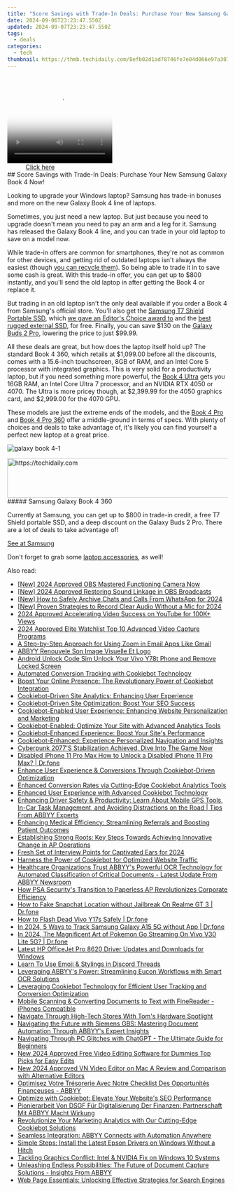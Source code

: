 ```yaml
---
title: "Score Savings with Trade-In Deals: Purchase Your New Samsung Galaxy Book 4 Now!"
date: 2024-09-06T23:23:47.550Z
updated: 2024-09-07T23:23:47.550Z
tags:
  - deals
categories:
  - tech
thumbnail: https://thmb.techidaily.com/8efb02d1ad78746fe7e04d066e97a30754c0040bd1d393f4b6d528ffbc9df6b1.jpg
---
```


<!-- affiliate ads begin -->
<span id="1304647">
					<video width="240" height="200" style="cursor:pointer"
           poster="//a.impactradius-go.com/display-clicktoplayimage/1304647.png"
           onclick="if(!this.playClicked){this.play();this.setAttribute('controls',true);this.playClicked=true;}">
	   <source src="//a.impactradius-go.com/display-ad/15852-1304647">
	   <img src="//a.impactradius-go.com/display-clicktoplayimage/1304647.png" style="border: none; height: 100%; width: 100%; object-fit: contain">
	</video>
	<div style="width:150px;text-align:center"><a href="javascript:window.open(decodeURIComponent('https%3A%2F%2Fthefitville.pxf.io%2Fc%2F5597632%2F1304647%2F15852'), '_blank');void(0);">Click here</a></div>
</span>
<img height="0" width="0" src="https://imp.pxf.io/i/5597632/1304647/15852" style="position:absolute;visibility:hidden;" border="0" />
<!-- affiliate ads end -->
## Score Savings with Trade-In Deals: Purchase Your New Samsung Galaxy Book 4 Now!

Looking to upgrade your Windows laptop? Samsung has trade-in bonuses and more on the new Galaxy Book 4 line of laptops.

 Sometimes, you just need a new laptop. But just because you need to upgrade doesn't mean you need to pay an arm and a leg for it. Samsung has released the Galaxy Book 4 line, and you can trade in your old laptop to save on a model now.

 While trade-in offers are common for smartphones, they're not as common for other devices, and getting rid of outdated laptops isn't always the easiest (though [you can recycle them](https://extra-support.techidaily.com/new-mastering-sleep-optimal-asmr-experiences-and-picks/)). So being able to trade it in to save some cash is great. With this trade-in offer, you can get up to $800 instantly, and you'll send the old laptop in after getting the Book 4 or replace it.

 But trading in an old laptop isn't the only deal available if you order a Book 4 from Samsung's official store. You'll also get the [Samsung T7 Shield Portable SSD](https://www.amazon.com/SAMSUNG-Shield-1TB-SSD-Blue/dp/B09VLJB2DC?tag=hotoge-20&ascsubtag=UUhtgUeUpU2002274&asc%5Frefurl=https%3A%2F%2Fwww.howtogeek.com%2Forder-the-samsung-book4-and-save-on-trade-ins-and-more%2F&asc%5Fcampaign=Affiliate), which [we gave an Editor's Choice award to](https://ai-video-tools.techidaily.com/new-in-2024-the-ultimate-guide-to-subtitle-editing-on-mac-alternatives-to-subtitle-edit/) and the [best rugged external SSD](https://screen-capture.techidaily.com/new-optimize-logitech-footage-background-free-method/), for free. Finally, you can save $130 on the [Galaxy Buds 2 Pro](https://shop-links.co/link/?exclusive=1&publisher_slug=itechdaily19598&url=https%3A%2F%2Fwww.samsung.com%2Fus%2Fmobile%2Faudio%2Fheadphones%2Fgalaxy-buds2-pro-graphite-sm-r510nzaaxar%2F), lowering the price to just $99.99.

 All these deals are great, but how does the laptop itself hold up? The standard Book 4 360, which retails at $1,099.00 before all the discounts, comes with a 15.6-inch touchscreen, 8GB of RAM, and an Intel Core 5 processor with integrated graphics. This is very solid for a productivity laptop, but if you need something more powerful, the [Book 4 Ultra](https://shop-links.co/link/?exclusive=1&publisher_slug=itechdaily19598&url=https%3A%2F%2Fwww.samsung.com%2Fus%2Fcomputing%2Fgalaxy-books%2Fgalaxy-book4-series%2Fbuy%2Fgalaxy-book4-ultra-16-intelcore-ultra-7-1tb-moonstone-gray-np960xgl-xg2us%2F) gets you 16GB RAM, an Intel Core Ultra 7 processor, and an NVIDIA RTX 4050 or 4070\. The Ultra is more pricey though, at $2,399.99 for the 4050 graphics card, and $2,999.00 for the 4070 GPU.

 These models are just the extreme ends of the models, and the [Book 4 Pro](https://shop-links.co/link/?exclusive=1&publisher_slug=itechdaily19598&url=https%3A%2F%2Fwww.samsung.com%2Fus%2Fcomputing%2Fgalaxy-books%2Fgalaxy-book4-series%2Fbuy%2Fgalaxy-book4-pro-14-intel-core-ultra-7-512gb-moonstone-gray-np940xgk-kg1us%2F) and [Book 4 Pro 360](https://shop-links.co/link/?exclusive=1&publisher_slug=itechdaily19598&url=https%3A%2F%2Fwww.samsung.com%2Fus%2Fcomputing%2Fgalaxy-books%2Fgalaxy-book4-series%2Fbuy%2Fgalaxy-book4-pro-360-16-intel-core-ultra-7-1tb-moonstone-gray-np960qgk-kg1us%2F) offer a middle-ground in terms of specs. With plenty of choices and deals to take advantage of, it's likely you can find yourself a perfect new laptop at a great price.

![galaxy book 4-1](https://static1.howtogeekimages.com/wordpress/wp-content/uploads/2024/03/galaxy-book-4-1.png) 

<!-- affiliate ads begin -->
<a href="https://aidotcom.pxf.io/c/5597632/2134501/19576" target="_top" id="2134501">
  <img src="//a.impactradius-go.com/display-ad/19576-2134501" border="0" alt="https://techidaily.com" width="640" height="90"/>
</a>
<img height="0" width="0" src="https://aidotcom.pxf.io/i/5597632/2134501/19576" style="position:absolute;visibility:hidden;" border="0" />
<!-- affiliate ads end -->
#####  Samsung Galaxy Book 4 360

Currently at Samsung, you can get up to $800 in trade-in credit, a free T7 Shield portable SSD, and a deep discount on the Galaxy Buds 2 Pro. There are a lot of deals to take advantage of!

[See at Samsung](https://shop-links.co/link/?exclusive=1&publisher_slug=itechdaily19598&url=https%3A%2F%2Fwww.samsung.com%2Fus%2Fcomputing%2Fgalaxy-books%2Fgalaxy-book4-series%2Fbuy%2Fgalaxy-book4-360-15-6-intel-core-5-512gb-gray-np750qgk-kg2us%2F) 

 Don't forget to grab some [laptop accessories](https://win-howtos.techidaily.com/why-your-usb-to-hdmi-link-isnt-working-fixes-and-tips/), as well!

<ins class="adsbygoogle"
     style="display:block"
     data-ad-format="autorelaxed"
     data-ad-client="ca-pub-7571918770474297"
     data-ad-slot="1223367746"></ins>



<ins class="adsbygoogle"
     style="display:block"
     data-ad-client="ca-pub-7571918770474297"
     data-ad-slot="8358498916"
     data-ad-format="auto"
     data-full-width-responsive="true"></ins>

<span class="atpl-alsoreadstyle">Also read:</span>
<div><ul>
<li><a href="https://digital-screen-recording.techidaily.com/new-2024-approved-obs-mastered-functioning-camera-now/"><u>[New] 2024 Approved  OBS Mastered  Functioning Camera Now</u></a></li>
<li><a href="https://visual-screen-recording.techidaily.com/new-2024-approved-restoring-sound-linkage-in-obs-broadcasts/"><u>[New] 2024 Approved  Restoring Sound Linkage in OBS Broadcasts</u></a></li>
<li><a href="https://screen-sharing-recording.techidaily.com/new-how-to-safely-archive-chats-and-calls-from-whatsapp-for-2024/"><u>[New] How to Safely Archive Chats and Calls From WhatsApp for 2024</u></a></li>
<li><a href="https://youtube-data.techidaily.com/roven-strategies-to-record-clear-audio-without-a-mic-for-2024/"><u>[New] Proven Strategies to Record Clear Audio Without a Mic for 2024</u></a></li>
<li><a href="https://extra-lessons.techidaily.com/2024-approved-accelerating-video-success-on-youtube-for-100kplus-views/"><u>2024 Approved  Accelerating Video Success on YouTube for 100K+ Views</u></a></li>
<li><a href="https://desktop-recording.techidaily.com/2024-approved-elite-watchlist-top-10-advanced-video-capture-programs/"><u>2024 Approved  Elite Watchlist  Top 10 Advanced Video Capture Programs</u></a></li>
<li><a href="https://extra-hints.techidaily.com/a-step-by-step-approach-for-using-zoom-in-email-apps-like-gmail/"><u>A Step-by-Step Approach for Using Zoom in Email Apps Like Gmail</u></a></li>
<li><a href="https://some-tips.techidaily.com/abbyy-renouvele-son-image-visuelle-et-logo/"><u>ABBYY Renouvele Son Image Visuelle Et Logo</u></a></li>
<li><a href="https://sim-unlock.techidaily.com/android-unlock-code-sim-unlock-your-vivo-y78t-phone-and-remove-locked-screen-by-drfone-android/"><u>Android Unlock Code Sim Unlock Your Vivo Y78t Phone and Remove Locked Screen</u></a></li>
<li><a href="https://some-tips.techidaily.com/automated-conversion-tracking-with-cookiebot-technology/"><u>Automated Conversion Tracking with Cookiebot Technology</u></a></li>
<li><a href="https://some-tips.techidaily.com/boost-your-online-presence-the-revolutionary-power-of-cookiebot-integration/"><u>Boost Your Online Presence: The Revolutionary Power of Cookiebot Integration</u></a></li>
<li><a href="https://some-tips.techidaily.com/cookiebot-driven-site-analytics-enhancing-user-experience/"><u>Cookiebot-Driven Site Analytics: Enhancing User Experience</u></a></li>
<li><a href="https://some-tips.techidaily.com/cookiebot-driven-site-optimization-boost-your-seo-success/"><u>Cookiebot-Driven Site Optimization: Boost Your SEO Success</u></a></li>
<li><a href="https://some-tips.techidaily.com/cookiebot-enabled-user-experience-enhancing-website-personalization-and-marketing/"><u>Cookiebot-Enabled User Experience: Enhancing Website Personalization and Marketing</u></a></li>
<li><a href="https://some-tips.techidaily.com/cookiebot-enabled-optimize-your-site-with-advanced-analytics-tools/"><u>Cookiebot-Enabled: Optimize Your Site with Advanced Analytics Tools</u></a></li>
<li><a href="https://some-tips.techidaily.com/cookiebot-enhanced-experience-boost-your-sites-performance/"><u>Cookiebot-Enhanced Experience: Boost Your Site's Performance</u></a></li>
<li><a href="https://some-tips.techidaily.com/cookiebot-enhanced-experience-personalized-navigation-and-insights/"><u>Cookiebot-Enhanced: Experience Personalized Navigation and Insights</u></a></li>
<li><a href="https://win-solutions.techidaily.com/cyberpunk-2077s-stabilization-achieved-dive-into-the-game-now/"><u>Cyberpunk 2077'S Stabilization Achieved, Dive Into The Game Now</u></a></li>
<li><a href="https://iphone-unlock.techidaily.com/disabled-iphone-11-pro-max-how-to-unlock-a-disabled-iphone-11-pro-max-drfone-by-drfone-ios/"><u>Disabled iPhone 11 Pro Max How to Unlock a Disabled iPhone 11 Pro Max? | Dr.fone</u></a></li>
<li><a href="https://some-tips.techidaily.com/enhance-user-experience-and-conversions-through-cookiebot-driven-optimization/"><u>Enhance User Experience & Conversions Through Cookiebot-Driven Optimization</u></a></li>
<li><a href="https://some-tips.techidaily.com/enhanced-conversion-rates-via-cutting-edge-cookiebot-analytics-tools/"><u>Enhanced Conversion Rates via Cutting-Edge Cookiebot Analytics Tools</u></a></li>
<li><a href="https://some-tips.techidaily.com/enhanced-user-experience-with-advanced-cookiebot-technology/"><u>Enhanced User Experience with Advanced Cookiebot Technology</u></a></li>
<li><a href="https://some-tips.techidaily.com/enhancing-driver-safety-and-productivity-learn-about-mobile-gps-tools-in-car-task-management-and-avoiding-distractions-on-the-road-tips-from-abbyy-experts.m13/"><u>Enhancing Driver Safety & Productivity: Learn About Mobile GPS Tools, In-Car Task Management, and Avoiding Distractions on the Road | Tips From ABBYY Experts</u></a></li>
<li><a href="https://some-tips.techidaily.com/enhancing-medical-efficiency-streamlining-referrals-and-boosting-patient-outcomes/"><u>Enhancing Medical Efficiency: Streamlining Referrals and Boosting Patient Outcomes</u></a></li>
<li><a href="https://some-tips.techidaily.com/establishing-strong-roots-key-steps-towards-achieving-innovative-change-in-ap-operations/"><u>Establishing Strong Roots: Key Steps Towards Achieving Innovative Change in AP Operations</u></a></li>
<li><a href="https://some-techniques.techidaily.com/fresh-set-of-interview-points-for-captivated-ears-for-2024/"><u>Fresh Set of Interview Points for Captivated Ears for 2024</u></a></li>
<li><a href="https://some-tips.techidaily.com/harness-the-power-of-cookiebot-for-optimized-website-traffic/"><u>Harness the Power of Cookiebot for Optimized Website Traffic</u></a></li>
<li><a href="https://some-tips.techidaily.com/healthcare-organizations-trust-abbyys-powerful-ocr-technology-for-automated-classification-of-critical-documents-latest-update-from-abbyy-newsroom/"><u>Healthcare Organizations Trust ABBYY's Powerful OCR Technology for Automated Classification of Critical Documents - Latest Update From ABBYY Newsroom</u></a></li>
<li><a href="https://some-tips.techidaily.com/how-psa-securitys-transition-to-paperless-ap-revolutionizes-corporate-efficiency/"><u>How PSA Security's Transition to Paperless AP Revolutionizes Corporate Efficiency</u></a></li>
<li><a href="https://location-social.techidaily.com/how-to-fake-snapchat-location-without-jailbreak-on-realme-gt-3-drfone-by-drfone-virtual-android/"><u>How to Fake Snapchat Location without Jailbreak On Realme GT 3 | Dr.fone</u></a></li>
<li><a href="https://fix-guide.techidaily.com/how-to-flash-dead-vivo-y17s-safely-drfone-by-drfone-fix-android-problems-fix-android-problems/"><u>How to Flash Dead Vivo Y17s Safely | Dr.fone</u></a></li>
<li><a href="https://android-location-track.techidaily.com/in-2024-5-ways-to-track-samsung-galaxy-a15-5g-without-app-drfone-by-drfone-virtual-android/"><u>In 2024, 5 Ways to Track Samsung Galaxy A15 5G without App | Dr.fone</u></a></li>
<li><a href="https://change-location.techidaily.com/in-2024-the-magnificent-art-of-pokemon-go-streaming-on-vivo-v30-lite-5g-drfone-by-drfone-virtual-android/"><u>In 2024, The Magnificent Art of Pokemon Go Streaming On Vivo V30 Lite 5G? | Dr.fone</u></a></li>
<li><a href="https://hardware-help.techidaily.com/latest-hp-officejet-pro-8620-driver-updates-and-downloads-for-windows/"><u>Latest HP OfficeJet Pro 8620 Driver Updates and Downloads for Windows</u></a></li>
<li><a href="https://discord-videos.techidaily.com/learn-to-use-emoji-and-stylings-in-discord-threads/"><u>Learn To Use Emoji & Stylings in Discord Threads</u></a></li>
<li><a href="https://some-tips.techidaily.com/leveraging-abbyys-power-streamlining-eucon-workflows-with-smart-ocr-solutions/"><u>Leveraging ABBYY's Power: Streamlining Eucon Workflows with Smart OCR Solutions</u></a></li>
<li><a href="https://some-tips.techidaily.com/leveraging-cookiebot-technology-for-efficient-user-tracking-and-conversion-optimization/"><u>Leveraging Cookiebot Technology for Efficient User Tracking and Conversion Optimization</u></a></li>
<li><a href="https://some-tips.techidaily.com/mobile-scanning-and-converting-documents-to-text-with-finereader-iphones-compatible/"><u>Mobile Scanning & Converting Documents to Text with FineReader - iPhones Compatible</u></a></li>
<li><a href="https://hardware-reviews.techidaily.com/navigate-through-high-tech-stores-with-toms-hardware-spotlight/"><u>Navigate Through High-Tech Stores With Tom's Hardware Spotlight</u></a></li>
<li><a href="https://some-tips.techidaily.com/navigating-the-future-with-siemens-gbs-mastering-document-automation-through-abbyys-expert-insights/"><u>Navigating the Future with Siemens GBS: Mastering Document Automation Through ABBYY's Expert Insights</u></a></li>
<li><a href="https://tech-haven.techidaily.com/navigating-through-pc-glitches-with-chatgpt-the-ultimate-guide-for-beginners/"><u>Navigating Through PC Glitches with ChatGPT - The Ultimate Guide for Beginners</u></a></li>
<li><a href="https://ai-video-apps.techidaily.com/new-2024-approved-free-video-editing-software-for-dummies-top-picks-for-easy-edits/"><u>New 2024 Approved Free Video Editing Software for Dummies Top Picks for Easy Edits</u></a></li>
<li><a href="https://ai-video-tools.techidaily.com/new-2024-approved-vn-video-editor-on-mac-a-review-and-comparison-with-alternative-editors/"><u>New 2024 Approved VN Video Editor on Mac A Review and Comparison with Alternative Editors</u></a></li>
<li><a href="https://some-tips.techidaily.com/optimisez-votre-tresorerie-avec-notre-checklist-des-opportunites-financeuses-abbyy/"><u>Optimisez Votre Trésorerie Avec Notre Checklist Des Opportunités Financeuses - ABBYY</u></a></li>
<li><a href="https://some-tips.techidaily.com/optimize-with-cookiebot-elevate-your-websites-seo-performance/"><u>Optimize with Cookiebot: Elevate Your Website's SEO Performance</u></a></li>
<li><a href="https://some-tips.techidaily.com/pionierarbeit-von-dsgf-fur-digitalisierung-der-finanzen-partnerschaft-mit-abbyy-macht-wirkung/"><u>Pionierarbeit Von DSGF Für Digitalisierung Der Finanzen: Partnerschaft Mit ABBYY Macht Wirkung</u></a></li>
<li><a href="https://some-tips.techidaily.com/revolutionize-your-marketing-analytics-with-our-cutting-edge-cookiebot-solutions/"><u>Revolutionize Your Marketing Analytics with Our Cutting-Edge Cookiebot Solutions</u></a></li>
<li><a href="https://some-tips.techidaily.com/seamless-integration-abbyy-connects-with-automation-anywhere/"><u>Seamless Integration: ABBYY Connects with Automation Anywhere</u></a></li>
<li><a href="https://win-dash.techidaily.com/simple-steps-install-the-latest-epson-drivers-on-windows-without-a-hitch/"><u>Simple Steps: Install the Latest Epson Drivers on Windows Without a Hitch</u></a></li>
<li><a href="https://network-issues.techidaily.com/tackling-graphics-conflict-intel-and-nvidia-fix-on-windows-10-systems/"><u>Tackling Graphics Conflict: Intel & NVIDIA Fix on Windows 10 Systems</u></a></li>
<li><a href="https://some-tips.techidaily.com/unleashing-endless-possibilities-the-future-of-document-capture-solutions-insights-from-abbyy/"><u>Unleashing Endless Possibilities: The Future of Document Capture Solutions - Insights From ABBYY</u></a></li>
<li><a href="https://some-tips.techidaily.com/web-page-essentials-unlocking-effective-strategies-for-search-engines/"><u>Web Page Essentials: Unlocking Effective Strategies for Search Engines</u></a></li>
</ul></div>
